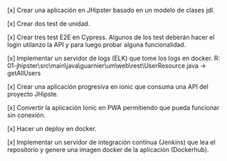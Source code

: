 [x] Crear una aplicación en JHipster basado en un modelo de clases jdl.

[x] Crear dos test de unidad. 

[x] Crear tres test E2E en Cypress. Algunos de los test deberán hacer el login utilanzo la API y para luego probar alguna funcionalidad.

[x] Implementar un servidor de logs (ELK) que tome los logs en docker.
    R: 01-jhipster\src\main\java\guarnier\um\web\rest\UserResource.java -> getAllUsers

[x] Crear una aplicación progresiva en ionic que consuma una API del proyecto JHipste. 

[x] Convertir la aplicación Ionic en PWA permitiendo que pueda funcionar sin conexión.

[x] Hacer un deploy en docker.

[x] Implementar un servidor de integración contínua (Jenkins) que lea el repositorio y genere una imagen docker de la aplicación (Dockerhub). 